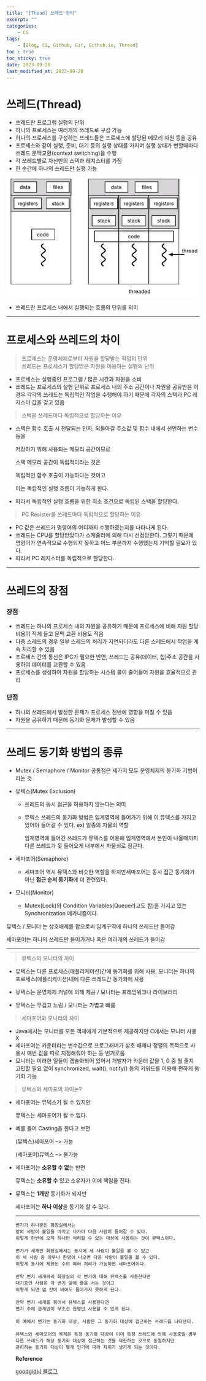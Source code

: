 ```yaml
---
title: "[Thead] 쓰레드 정리"
excerpt: ""
categories:
    - CS
tags:
    - [Blog, CS, Github, Git, Github.io, Thread]
toc : true
toc_sticky: true
date: 2023-09-20
last_modified_at: 2023-09-20
---
```

# 쓰레드(Thread)

- 쓰레드란 프로그램 실행의 단위
- 하나의 프로세스는 여러개의 쓰레드로 구성 가능
- 하나의 프로세스를 구성하는 쓰레드들은 프로세스에 할당된 메모리 자원 등을 공유
- 프로세스와 같이 실행, 준비, 대기 등의 실행 상태를 가지며 실행 상태가 변할때마다 쓰레드 문맥교환(context switching)을 수행
- 각 쓰레드별로 자신만의 스택과 레지스터를 가짐
- 한 순간에 하나의 쓰레드만 실행 가능

![Alt text](/assets/img/2023-09-20-thread/image.png)

- 쓰레드란 프로세스 내에서 실행되는 흐름의 단위를 의미

---

# 프로세스와 쓰레드의 차이

> 프로세스는 운영체제로부터 자원을 할당받는 작업의 단위<br>
> 쓰레드는 프로세스가 할당받은 자원을 이용하는 실행의 단위
>

- 프로세스는 실행중인 프로그램 / 많은 시간과 자원을 소비
- 쓰레드는 프로세스의 실행 단위로 프로세스 내의 주소 공간이나 자원을 공유받음
  이 경우 각각의 쓰레드는 독립적인 작업을 수행해야 하기 때문에 각자의 스택과 PC 레지스터 값을 갖고 있음
    

> 스택을 쓰레드마다 독립적으로 할당하는 이유
> 

- 스택은 함수 호출 시 전달되는 인자, 되돌아갈 주소값 및 함수 내에서 선언하는 변수 등을
    
    저장하기 위해 사용되는 메모리 공간이므로
    
    스택 메모리 공간이 독립적이라는 것은
    
    독립적인 함수 호출이 가능하다는 것이고
    
    이는 독립적인 실행 흐름이 가능하게 한다.
    
- 따라서 독립적인 실행 흐름을 위한 최소 조건으로 독립된 스택을 할당한다.

> PC Resister를 쓰레드마다 독립적으로 할당하는 이유
> 

- PC 값은 쓰레드가 명령어의 어디까지 수행하였는지를 나타나게 된다.
- 쓰레드는 CPU를 할당받았다가 스케줄러에 의해 다시 선점당한다.
    그렇기 때문에 명령어가 연속적으로 수행되지 못하고
    어느 부분까지 수행했는지 기억할 필요가 있다.
- 따라서 PC 레지스터를 독립적으로 할당한다.

---

# 쓰레드의 장점

### 장점

- 쓰레드는 하나의 프로세스 내의 자원을 공유하기 때문에 프로세스에 비해 자원 할당 비용이 적게 들고 문맥 교환 비용도 적음
- 다중 스레드의 경우 일부 스레드의 처리가 지연되더라도 다른 스레드에서 작업을 계속 처리할 수 있음
- 프로세스 간의 통신은 IPC가 필요한 반면, 쓰레드는 공유(데이터, 힙)주소 공간을 사용하여 데이터를 교환할 수 있음
- 프로세스를 생성하여 자원을 할당하는 시스템 콜이 줄어들어 자원을 효율적으로 관리

### 단점

- 하나의 쓰레드에서 발생한 문제가 프로세스 전반에 영향을 미칠 수 있음
- 자원을 공유하기 때문에 동기화 문제가 발생할 수 있음

---

# 쓰레드 동기화 방법의 종류

- Mutex / Semaphore / Monitor 공통점은 세가지 모두 운영체제의 동기화 기법이라는 것
- 뮤텍스(Mutex Exclusion)
    - 쓰레드의 동시 접근을 허용하지 않는다는 의미
    - 뮤텍스 쓰레드의 동기화 방법은 임계영역에 들어가기 위해 이 뮤텍스를 가지고 있어야 들어갈 수 있다.
    ex) 일종의 자물쇠 역할
        
        임계영역에 들어간 쓰레드가 뮤텍스를 이용해 임계영역에서 본인이 나올때까지 다른 쓰레드가 못 들어오게 내부에서 자물쇠로 잠근다.
        
- 세마포어(Semaphore)
    - 세마포어 역시 뮤텍스와 비슷한 역할을 하지만세마포어는 동시 접근 동기화가 아닌 **접근 순서 동기화**에 더 관련있다.
- 모니터(Monitor)
    - Mutex(Lock)와 Condition Variables(Queue라고도 함)을 가지고 있는 Synchronization 메카니즘이다.
    

뮤텍스 / 모니터 는 상호배제를 함으로써 임계구역에 하나의 쓰레드만 들어감

세마포어는 하나의 쓰레드만 들어가거나 혹은 여러개의 쓰레드가 들어감

----

> 뮤텍스와 모니터의 차이
> 

- 뮤텍스는 다른 프로세스(애플리케이션)간에 동기화를 위해 사용, 모니터는 하나의 프로세스(애플리케이션)내에 다른 쓰레드간 동기화에 사용

- 뮤텍스는 운영체제 커널에 의해 제공 / 모니터는 프레임워크나 라이브러리
- 뮤텍스는 무겁고 느림 / 모니터는 가볍고 빠름

> 세마포어와 모니터의 차이
> 

- Java에서는 모니터를 모든 객체에게 기본적으로 제공하지만 C에서는 모니터 사용 X
- 세마포어는 카운터라는 변수값으로 프로그래머가 상호 배제나 정렬의 목적으로         사용시 매번 값을 따로 지정해줘야 하는 등 번거로움
- 모니터는 이러한 일들이 캡슐화되어 있어서 개발자가 카운터 값을 1, 0 중 뭘 줄지 고민할 필요 없이 synchronized, wait(), notify() 등의 키워드를 이용해 편하게 동기화 가능

> 뮤텍스와 세마포의 차이는?
> 

- 세마포어는 뮤텍스가 될 수 있지만
    
   뮤텍스는 세마포어가 될 수 없다.
    
- 예를 들어 Casting을 한다고 보면
    
   (뮤텍스)세마포어 –> 가능
    
   (세마포어)뮤텍스 –> 불가능
    
- 세마포어는 **소유할 수 없**는 반면
    
    뮤텍스는 **소유할 수** 있고 소유자가 이에 책임을 진다.
    
- 뮤텍스는 **1개만** 동기화가 되지만
    
    세마포어는 **하나 이상**을 동기화 할 수 있다.

    ---

    
    ```
    변기가 하나뿐인 화장실에서는
    앞의 사람이 볼일을 마치고 나가야 다음 사람이 들어갈 수 있다.
    이렇게 한번에 오직 하나만 처리할 수 있는 대상에 사용하는 것이 뮤텍스이다.
    
    변기가 세개인 화장실에서는 동시에 세 사람이 볼일을 볼 수 있고
    이 세 사람 중 아무나 한명이 나오면 다음 사람이 볼일을 볼 수 있다.
    이렇게 동시에 제한된 수의 여러 처리가 가능하면 세마포어이다.
    
    만약 변기 세개짜리 화장실의 각 변기에 대해 뮤텍스를 사용한다면
    대기중인 사람은 각 변기 앞에 줄을 서는 것이고
    이렇게 되면 옆 칸이 비어도 들어가지 못하게 된다.
    
    만약 변기 세개를 묶어서 뮤텍스를 사용한다면
    변기 수에 관계없이 무조건 한명만 사용할 수 있게 된다.
    
    이 예에서 변기는 동기화 대상, 사람은 그 동기화 대상에 접근하는 쓰레드를 나타낸다.
    
    뮤텍스와 세마포어의 목적은 특정 동기화 대상이 이미 특정 쓰레드에 의해 사용중일 경우
    다른 쓰레드가 해당 동기화 대상에 접근하는 것을 제한하는 것으로 동일하지만
    관리하는 동기화 대상이 몇개 인가에 따라 차이가 생기게 되는 것이다.
    ```
    
    **Reference**
    
    <a href="https://goodgid.github.io/What-is-Thread/">goodgid님 블로그</a>
    